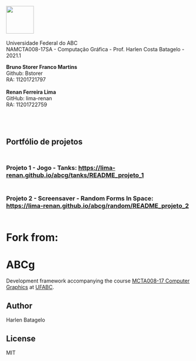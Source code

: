  <img src="https://upload.wikimedia.org/wikipedia/commons/e/ee/Ufabc_logo.png" width="75"/> <br /> <br /> Universidade Federal do ABC <br />
NAMCTA008-17SA - Computação Gráfica - Prof. Harlen Costa Batagelo - 2021.1



**Bruno Storer Franco Martins** <br /> Github: Bstorer <br /> RA: 11201721797 <br /> <br />
**Renan Ferreira Lima** <br /> GitHub: lima-renan	<br /> RA: 11201722759 <br /> <br /> <br /> <br />


## Portfólio de projetos <br /> <br />
### Projeto 1 - Jogo - Tanks: <https://lima-renan.github.io/abcg/tanks/README_projeto_1> <br /> <br />
### Projeto 2 - Screensaver - Random Forms In Space: <https://lima-renan.github.io/abcg/random/README_projeto_2> <br /> <br />


# Fork from: <br />
# ABCg

Development framework accompanying the course [MCTA008-17 Computer Graphics](http://professor.ufabc.edu.br/~harlen.batagelo/cg/) at [UFABC](https://www.ufabc.edu.br/).

## Author

Harlen Batagelo

## License

MIT
